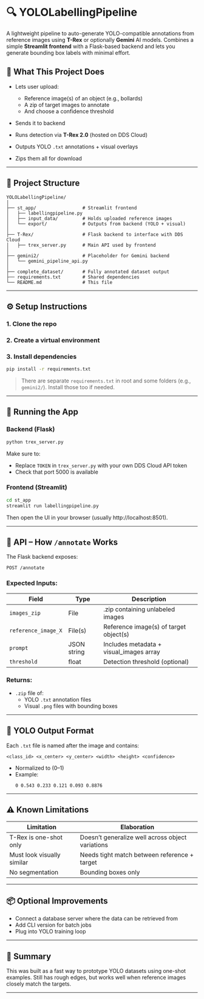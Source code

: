 # 🔍 YOLOLabellingPipeline

A lightweight pipeline to auto-generate YOLO-compatible annotations from reference images using **T-Rex** or optionally **Gemini** AI models. Combines a simple **Streamlit frontend** with a Flask-based backend and lets you generate bounding box labels with minimal effort.


## 🧠 What This Project Does

- Lets user upload:
  - Reference image(s) of an object (e.g., bollards)
  - A zip of target images to annotate
  - And choose a confidence threshold

- Sends it to backend
- Runs detection via **T-Rex 2.0** (hosted on DDS Cloud)
- Outputs YOLO `.txt` annotations + visual overlays
- Zips them all for download

---

## 🧱 Project Structure

```
YOLOLabellingPipeline/
│
├── st_app/                 # Streamlit frontend
│   ├── labellingpipeline.py
│   ├── input_data/         # Holds uploaded reference images
│   └── export/             # Outputs from backend (YOLO + visual)
│
├── T-Rex/                  # Flask backend to interface with DDS Cloud
│   ├── trex_server.py      # Main API used by frontend
│
├── gemini2/                # Placeholder for Gemini backend
│   └── gemini_pipeline_api.py
│
├── complete_dataset/       # Fully annotated dataset output
├── requirements.txt        # Shared dependencies
└── README.md               # This file
```

---

## ⚙️ Setup Instructions

### 1. Clone the repo

### 2. Create a virtual environment

### 3. Install dependencies

```bash
pip install -r requirements.txt
```

> There are separate `requirements.txt` in root and some folders (e.g., `gemini2/`). Install those too if needed.

---

## 🚀 Running the App

### Backend (Flask)

```bash
python trex_server.py
```

Make sure to:
- Replace `TOKEN` in `trex_server.py` with your own DDS Cloud API token
- Check that port 5000 is available

### Frontend (Streamlit)

```bash
cd st_app
streamlit run labellingpipeline.py
```

Then open the UI in your browser (usually http://localhost:8501).

---

## 🧪 API – How `/annotate` Works

The Flask backend exposes:

```
POST /annotate
```

### Expected Inputs:
| Field               | Type         | Description                              |
|--------------------|--------------|------------------------------------------|
| `images_zip`       | File         | .zip containing unlabeled images         |
| `reference_image_X`| File(s)      | Reference image(s) of target object(s)   |
| `prompt`           | JSON string  | Includes metadata + visual_images array |
| `threshold`        | float        | Detection threshold (optional)           |

### Returns:
- `.zip` file of:
  - YOLO `.txt` annotation files
  - Visual `.png` files with bounding boxes

---

## 🎯 YOLO Output Format

Each `.txt` file is named after the image and contains:

```
<class_id> <x_center> <y_center> <width> <height> <confidence>
```

- Normalized to (0–1)
- Example:
  ```
  0 0.543 0.233 0.121 0.093 0.8876
  ```

---

## ⚠️ Known Limitations

| Limitation                  | Elaboration |
|-----------------------------|----------------|
| T-Rex is one-shot only      | Doesn’t generalize well across object variations |
| Must look visually similar  | Needs tight match between reference + target |
| No segmentation             | Bounding boxes only |

---

## 📦 Optional Improvements 

- Connect a database server where the data can be retrieved from 
- Add CLI version for batch jobs
- Plug into YOLO training loop

---

## 📌 Summary

This was built as a fast way to prototype YOLO datasets using one-shot examples. Still has rough edges, but works well when reference images closely match the targets. 

---
